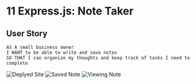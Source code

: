 # 11 Express.js: Note Taker

## User Story

```
AS A small business owner
I WANT to be able to write and save notes
SO THAT I can organize my thoughts and keep track of tasks I need to complete
```

![Deplyed Site](https://github.com/NebulaEclipse/Week-11-Note-Taker/assets/147276811/b89aa363-2ab8-4ae7-bf08-535857fbab0d)
![Saved Note](https://github.com/NebulaEclipse/Week-11-Note-Taker/assets/147276811/63e9d2ed-53d3-4446-b205-bc39d62dd053)
![Viewing Note](https://github.com/NebulaEclipse/Week-11-Note-Taker/assets/147276811/7a8cc260-fdf3-4a50-a251-14327c3b5aa8)
